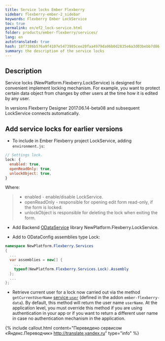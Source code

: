 ```yaml
---
title: Service locks Ember Flexberry
sidebar: flexberry-ember-2_sidebar
keywords: Flexberry Ember LockService
toc: true
permalink: en/ef2_lock-service.html
folder: products/ember-flexberry/services/
lang: en
autotranslated: true
hash: 18f7386b576a9f4107e5473985cee20faa4979da96b0d2835e6a3d03bebb7d86
summary: the description of the service locks
---
```


## Description

Service locks (NewPlatform.Flexberry.LockService) is designed for convenient implement locking mechanism. For example, you want to protect certain data object from changes by other users at the time how it is edited by any user.

In versions Flexberry Designer 2017.06.14-beta08 and subsequent LockService connects automatically.

## Add service locks for earlier versions

* To include in Ember Flexberry project LockService, adding `environment.js`:

```js
// Settings lock. 
lock: {
  enabled: true,
  openReadOnly: true,
  unlockObject: true,
}
```

Where:
> * enabled - enable/disable LockService.
> * openReadOnly - responsible for opening edit form read-only, if the form is locked.
> * unlockObject is responsible for deleting the lock when exiting the form.

* Add Backend [ODataService](fo_orm-odata-service.html) library NewPlatform.Flexberry.LockService.

* Add to ODataConfig assemblies type Lock:
```cs
namespace NewPlatform.Flexberry.Services
{
  ...
  var assemblies = new[] {
    ...
    typeof(NewPlatform.Flexberry.Services.Lock).Assembly
  };
  ...
};
```

* Retrieve current user for a lock now carried out via the method `getCurrentUserName` [service `user`](https://github.com/Flexberry/ember-flexberry-data/blob/develop/addon/services/user.js) (defined in the addon `ember-flexberry-data`). By default, this method will return the user name `userName`. At the application level, you must override this method if you are using authentication in your app or if you want to return a different user name in case no authentication mechanism in the application.



{% include callout.html content="Переведено сервисом «Яндекс.Переводчик» <http://translate.yandex.ru>" type="info" %}